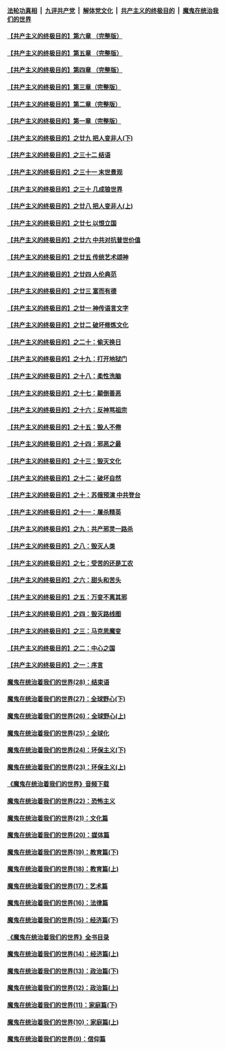 ####  [法轮功真相](../../../../basic/blob/master/README.md?t=05120631) &nbsp;|&nbsp; [九评共产党](../../../../9ping.md/blob/master/README.md?t=05120631) &nbsp;|&nbsp; [解体党文化](../../../../jtdwh.md/blob/master/README.md?t=05120631)  &nbsp;|&nbsp; [共产主义的终极目的](../../../../gczydzjmd.md/blob/master/README.md?t=05120631) &nbsp;|&nbsp; [魔鬼在统治我们的世界](../../../../mgztzwmdsj.md/blob/master/README.md?t=05120631) 

#### [【共产主义的终极目的】第六章 （完整版）](../pages/nsc422/n11428913.md?t=05120631) 

#### [【共产主义的终极目的】第五章 （完整版）](../pages/nsc422/n11428912.md?t=05120631) 

#### [【共产主义的终极目的】第四章 （完整版）](../pages/nsc422/n11428907.md?t=05120631) 

#### [【共产主义的终极目的】第三章（完整版）](../pages/nsc422/n11428848.md?t=05120631) 

#### [【共产主义的终极目的】第二章（完整版）](../pages/nsc422/n11428831.md?t=05120631) 

#### [【共产主义的终极目的】第一章（完整版）](../pages/nsc422/n11417651.md?t=05120631) 

#### [【共产主义的终极目的】之廿九 把人变非人(下)](../pages/nsc422/n11344140.md?t=05120631) 

#### [【共产主义的终极目的】之三十二 结语](../pages/nsc422/n11360535.md?t=05120631) 

#### [【共产主义的终极目的】之三十一 末世景观](../pages/nsc422/n11351129.md?t=05120631) 

#### [【共产主义的终极目的】之三十 几成狼世界](../pages/nsc422/n11348280.md?t=05120631) 

#### [【共产主义的终极目的】之廿八 把人变非人(上)](../pages/nsc422/n11340492.md?t=05120631) 

#### [【共产主义的终极目的】之廿七 以恨立国](../pages/nsc422/n11336944.md?t=05120631) 

#### [【共产主义的终极目的】之廿六 中共对抗普世价值](../pages/nsc422/n11324785.md?t=05120631) 

#### [【共产主义的终极目的】之廿五 传统艺术颂神](../pages/nsc422/n11296396.md?t=05120631) 

#### [【共产主义的终极目的】之廿四 人伦典范](../pages/nsc422/n11296397.md?t=05120631) 

#### [【共产主义的终极目的】之廿三 富而有德](../pages/nsc422/n11283598.md?t=05120631) 

#### [【共产主义的终极目的】之廿一 神传语言文字](../pages/nsc422/n11263265.md?t=05120631) 

#### [【共产主义的终极目的】之廿二 破坏修炼文化](../pages/nsc422/n11245728.md?t=05120631) 

#### [【共产主义的终极目的】之二十：偷天换日](../pages/nsc422/n11238846.md?t=05120631) 

#### [【共产主义的终极目的】之十九：打开地狱门](../pages/nsc422/n11206376.md?t=05120631) 

#### [【共产主义的终极目的】之十八：柔性洗脑](../pages/nsc422/n11199994.md?t=05120631) 

#### [【共产主义的终极目的】之十七：颠倒善恶](../pages/nsc422/n11179782.md?t=05120631) 

#### [【共产主义的终极目的】之十六：反神骂祖宗](../pages/nsc422/n11166798.md?t=05120631) 

#### [【共产主义的终极目的】之十五：毁人不倦](../pages/nsc422/n11166792.md?t=05120631) 

#### [【共产主义的终极目的】之十四：邪恶之最](../pages/nsc422/n11150249.md?t=05120631) 

#### [【共产主义的终极目的】之十三：毁灭文化](../pages/nsc422/n11135227.md?t=05120631) 

#### [【共产主义的终极目的】之十二：破坏自然](../pages/nsc422/n11135214.md?t=05120631) 

#### [【共产主义的终极目的】之十：苏俄预演 中共登台](../pages/nsc422/n11118424.md?t=05120631) 

#### [【共产主义的终极目的】之十一：屠杀精英](../pages/nsc422/n11118442.md?t=05120631) 

#### [【共产主义的终极目的】之九：共产邪灵一路杀](../pages/nsc422/n11114139.md?t=05120631) 

#### [【共产主义的终极目的】之八：毁灭人类](../pages/nsc422/n11108503.md?t=05120631) 

#### [【共产主义的终极目的】之七：受苦的还是工农](../pages/nsc422/n11101809.md?t=05120631) 

#### [【共产主义的终极目的】之六：甜头和苦头](../pages/nsc422/n11096971.md?t=05120631) 

#### [【共产主义的终极目的】之五：万变不离其邪](../pages/nsc422/n11091285.md?t=05120631) 

#### [【共产主义的终极目的】之四：毁灭路线图](../pages/nsc422/n11086284.md?t=05120631) 

#### [【共产主义的终极目的】之三：马克思魔变](../pages/nsc422/n11061941.md?t=05120631) 

#### [【共产主义的终极目的】之二：中心之国](../pages/nsc422/n11047728.md?t=05120631) 

#### [【共产主义的终极目的】之一：序言](../pages/nsc422/n11086077.md?t=05120631) 

#### [魔鬼在统治着我们的世界(28)：结束语](../pages/nsc422/n10936246.md?t=05120631) 

#### [魔鬼在统治着我们的世界(27)：全球野心(下)](../pages/nsc422/n10928319.md?t=05120631) 

#### [魔鬼在统治着我们的世界(26)：全球野心(上)](../pages/nsc422/n10900318.md?t=05120631) 

#### [魔鬼在统治着我们的世界(25)：全球化](../pages/nsc422/n10788205.md?t=05120631) 

#### [魔鬼在统治着我们的世界(24)：环保主义(下)](../pages/nsc422/n10695307.md?t=05120631) 

#### [魔鬼在统治着我们的世界(23)：环保主义(上)](../pages/nsc422/n10688613.md?t=05120631) 

#### [《魔鬼在统治着我们的世界》音频下载](../pages/nsc422/n10635553.md?t=05120631) 

#### [魔鬼在统治着我们的世界(22)：恐怖主义](../pages/nsc422/n10614727.md?t=05120631) 

#### [魔鬼在统治着我们的世界(21)：文化篇](../pages/nsc422/n10597706.md?t=05120631) 

#### [魔鬼在统治着我们的世界(20)：媒体篇](../pages/nsc422/n10586579.md?t=05120631) 

#### [魔鬼在统治着我们的世界(19)：教育篇(下)](../pages/nsc422/n10564808.md?t=05120631) 

#### [魔鬼在统治着我们的世界(18)：教育篇(上)](../pages/nsc422/n10526970.md?t=05120631) 

#### [魔鬼在统治着我们的世界(17)：艺术篇](../pages/nsc422/n10499093.md?t=05120631) 

#### [魔鬼在统治着我们的世界(16)：法律篇](../pages/nsc422/n10485969.md?t=05120631) 

#### [魔鬼在统治着我们的世界(15)：经济篇(下)](../pages/nsc422/n10469975.md?t=05120631) 

#### [《魔鬼在统治着我们的世界》全书目录](../pages/nsc422/n10464261.md?t=05120631) 

#### [魔鬼在统治着我们的世界(14)：经济篇(上)](../pages/nsc422/n10457370.md?t=05120631) 

#### [魔鬼在统治着我们的世界(13)：政治篇(下)](../pages/nsc422/n10448270.md?t=05120631) 

#### [魔鬼在统治着我们的世界(12)：政治篇(上)](../pages/nsc422/n10444576.md?t=05120631) 

#### [魔鬼在统治着我们的世界(11)：家庭篇(下)](../pages/nsc422/n10440961.md?t=05120631) 

#### [魔鬼在统治着我们的世界(10)：家庭篇(上)](../pages/nsc422/n10435448.md?t=05120631) 

#### [魔鬼在统治着我们的世界(9)：信仰篇](../pages/nsc422/n10432159.md?t=05120631) 

